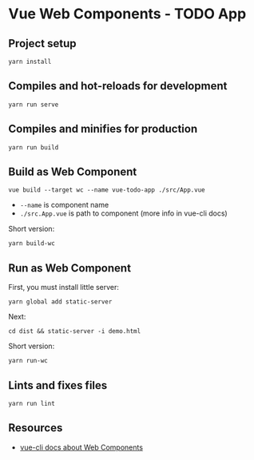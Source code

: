 # Vue Web Components - TODO App

## Project setup
```
yarn install
```

## Compiles and hot-reloads for development
```
yarn run serve
```

## Compiles and minifies for production
```
yarn run build
```

## Build as Web Component
```
vue build --target wc --name vue-todo-app ./src/App.vue
```
* `--name` is component name
* `./src.App.vue` is path to component (more info in vue-cli docs)

Short version:
```
yarn build-wc
```

## Run as Web Component
First, you must install little server:
```
yarn global add static-server
```

Next:
```
cd dist && static-server -i demo.html
```

Short version:
```
yarn run-wc
```

## Lints and fixes files
```
yarn run lint
```

## Resources
* [vue-cli docs about Web Components](https://cli.vuejs.org/guide/build-targets.html#async-web-component)